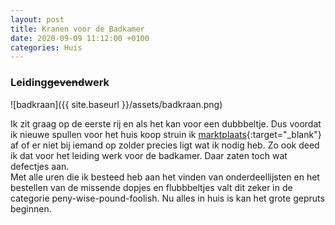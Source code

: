 ```yaml
---
layout: post
title: Kranen voor de Badkamer
date: 2020-09-09 11:12:00 +0100
categories: Huis
---
```


### Leiding~~gevend~~werk
![badkraan]({{ site.baseurl }}/assets/badkraan.png)  

Ik zit graag op de eerste rij en als het kan voor een dubbbeltje. Dus voordat ik nieuwe spullen voor het huis koop struin ik [marktplaats](https://www.marktplaats.nl/q/rapido+t){:target="_blank"} af of er niet bij iemand op zolder precies ligt wat ik nodig heb. Zo ook deed ik dat voor het leiding werk voor de badkamer. Daar zaten toch wat defectjes aan.  
Met alle uren die ik besteed heb aan het vinden van onderdeellijsten en het bestellen van de missende dopjes en flubbbeltjes valt dit zeker in de categorie peny-wise-pound-foolish. Nu alles in huis is kan het grote gepruts beginnen.
